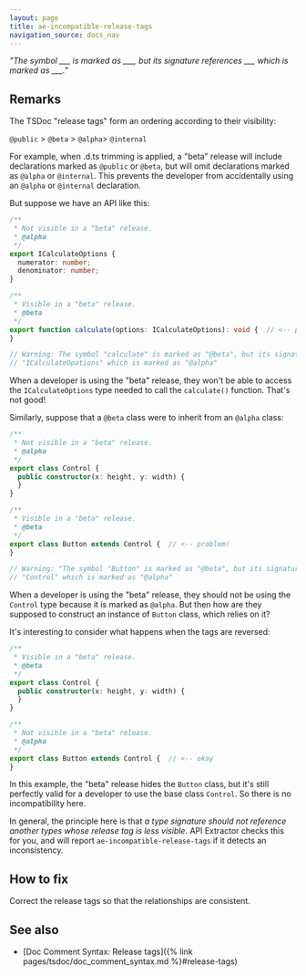 ```yaml
---
layout: page
title: ae-incompatible-release-tags
navigation_source: docs_nav
---
```


*"The symbol ___ is marked as ___, but its signature references ___ which is marked as ___."*

## Remarks

The TSDoc "release tags" form an ordering according to their visibility:

`@public` \> `@beta` \> `@alpha`\> `@internal`

For example, when .d.ts trimming is applied, a "beta" release will include declarations marked as `@public` or `@beta`,
but will omit declarations marked as `@alpha` or `@internal`.  This prevents the developer from accidentally
using an `@alpha` or `@internal` declaration.

But suppose we have an API like this:

```ts
/**
 * Not visible in a "beta" release.
 * @alpha
 */
export ICalculateOptions {
  numerator: number;
  denominator: number;
}

/**
 * Visible in a "beta" release.
 * @beta
 */
export function calculate(options: ICalculateOptions): void {  // <-- problem!
}

// Warning: The symbol "calculate" is marked as "@beta", but its signature references
// "ICalculateOpations" which is marked as "@alpha"
```

When a developer is using the "beta" release, they won't be able to access the `ICalculateOptions` type needed
to call the `calculate()` function.  That's not good!

Similarly, suppose that a `@beta` class were to inherit from an `@alpha` class:

```ts
/**
 * Not visible in a "beta" release.
 * @alpha
 */
export class Control {
  public constructor(x: height, y: width) {
  }
}

/**
 * Visible in a "beta" release.
 * @beta
 */
export class Button extends Control {  // <-- problem!
}

// Warning: "The symbol "Button" is marked as "@beta", but its signature references
// "Control" which is marked as "@alpha"
```

When a developer is using the "beta" release, they should not be using the `Control` type because it is marked as
`@alpha`.  But then how are they supposed to construct an instance of `Button` class, which relies on it?

It's interesting to consider what happens when the tags are reversed:

```ts
/**
 * Visible in a "beta" release.
 * @beta
 */
export class Control {
  public constructor(x: height, y: width) {
  }
}

/**
 * Not visible in a "beta" release.
 * @alpha
 */
export class Button extends Control {  // <-- okay
}
```

In this example, the "beta" release hides the `Button` class, but it's still perfectly valid for a developer to use
the base class `Control`.  So there is no incompatibility here.

In general, the principle here is that *a type signature should not reference another types whose release tag
is less visible*.  API Extractor checks this for you, and will report `ae-incompatible-release-tags` if it detects
an inconsistency.


## How to fix

Correct the release tags so that the relationships are consistent.

## See also

- [Doc Comment Syntax: Release tags]({% link pages/tsdoc/doc_comment_syntax.md %}#release-tags)
